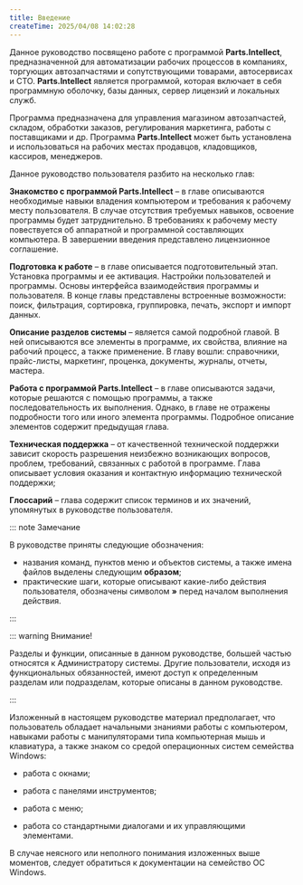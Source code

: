 ```yaml
---
title: Введение
createTime: 2025/04/08 14:02:28
---
```

Данное руководство посвящено работе с программой **Parts.Intellect**, предназначенной для автоматизации рабочих процессов в компаниях, торгующих автозапчастями и сопутствующими товарами, автосервисах и СТО. **Parts.Intellect** является программой, которая включает в себя программную оболочку, базы данных, сервер лицензий и локальных служб. 

Программа предназначена для управления магазином автозапчастей, складом, обработки заказов, регулирования маркетинга, работы с поставщиками и др. Программа **Parts.Intellect** может быть установлена и использоваться на рабочих местах продавцов, кладовщиков, кассиров, менеджеров.

Данное руководство пользователя разбито на несколько глав:

**Знакомство с программой Parts.Intellect** – в главе описываются необходимые навыки владения компьютером и требования к рабочему месту пользователя. В случае отсутствия требуемых навыков, освоение программы будет затруднительно. В требованиях к рабочему месту повествуется об аппаратной и программной составляющих компьютера. В завершении введения представлено лицензионное соглашение.

**Подготовка к работе** – в главе описывается подготовительный этап. Установка программы и ее активация. Настройки пользователей и программы. Основы интерфейса взаимодействия программы и пользователя. В конце главы представлены встроенные возможности: поиск, фильтрация, сортировка, группировка, печать, экспорт и импорт данных.

**Описание разделов системы** – является самой подробной главой. В ней описываются все элементы в программе, их свойства, влияние на рабочий процесс, а также применение. В главу вошли: справочники, прайс-листы, маркетинг, проценка, документы, журналы, отчеты, мастера.

**Работа с программой Parts.Intellect** – в главе описываются задачи, которые решаются с помощью программы, а также последовательность их выполнения. Однако, в главе не отражены подробности того или иного элемента программы. Подробное описание элементов содержит предыдущая глава.

**Техническая поддержка** – от качественной технической поддержки зависит скорость разрешения неизбежно возникающих вопросов, проблем, требований, связанных с работой в программе. Глава описывает условия оказания и контактную информацию технической поддержки;

**Глоссарий** – глава содержит список терминов и их значений, упомянутых в руководстве пользователя.

::: note Замечание

В руководстве приняты следующие обозначения:
- названия команд, пунктов меню и объектов системы, а также имена файлов выделены следующим **образом**;
- практические шаги, которые описывают какие-либо действия пользователя, обозначены символом **»** перед началом выполнения действия.

:::

::: warning Внимание!

Разделы и функции, описанные в данном руководстве, большей частью относятся к Администратору системы. Другие пользователи, исходя из функциональных обязанностей, имеют доступ к определенным разделам или подразделам, которые описаны в данном руководстве.

:::

Изложенный в настоящем руководстве материал предполагает, что пользователь обладает начальными знаниями работы с компьютером, навыками работы с манипуляторами типа компьютерная мышь и клавиатура, а также знаком со средой операционных систем семейства Windows:

- работа с окнами;

- работа с панелями инструментов;

- работа с меню;

- работа со стандартными диалогами и их управляющими элементами.

В случае неясного или неполного понимания изложенных выше моментов, следует обратиться к документации на семейство ОС Windows.